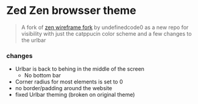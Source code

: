 # Zed Zen browsser theme

> A fork of [zen wireframe fork](https://github.com/undefinedcode0/zen-wireframe) by undefinedcode0 as a new repo for visibility with just the catppucin color scheme and a few changes to the urlbar

### changes
- Urlbar is back to behing in the middle of the screen
  - No bottom bar
- Corner radius for most elements is set to 0
- no border/padding around the website
- fixed Urlbar theming (broken on original theme)
